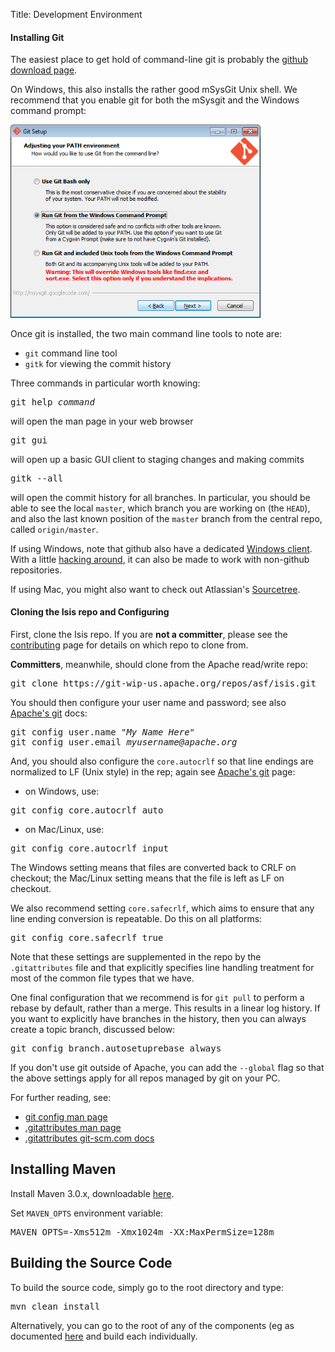 Title: Development Environment

#### Installing Git

The easiest place to get hold of command-line git is probably the [github download page](http://git-scm.com/downloads).

On Windows, this also installs the rather good mSysGit Unix shell.  We recommend that you enable git for both the mSysgit and the Windows command prompt:

<img src="resources/setting-up-git.png" width="400px"></img>

Once git is installed, the two main command line tools to note are:

- `git` command line tool
- `gitk` for viewing the commit history

Three commands in particular worth knowing:

<pre>git help <i>command</i></pre>

   will open the man page in your web browser

<pre>git gui</pre>

   will open up a basic GUI client to staging changes and making commits

<pre>gitk --all</pre>

   will open the commit history for all branches.  In particular, you should be able to see the local `master`, which branch you are working on (the `HEAD`), and also the last known position of the `master` branch from the central repo, called `origin/master`.

If using Windows, note that github also have a dedicated [Windows client](https://help.github.com/articles/set-up-git).  With a little [hacking around](http://haacked.com/archive/2012/05/30/using-github-for-windows-with-non-github-repositories.aspx), it can also be made to work with non-github repositories.

If using Mac, you might also want to check out Atlassian's [Sourcetree](http://www.atlassian.com/software/sourcetree/overview).



#### Cloning the Isis repo and Configuring

First, clone the Isis repo.  If you are **not a committer**, please see the [contributing](contributing.html) page for details on which repo to clone from.

**Committers**, meanwhile, should clone from the Apache read/write repo:

<pre>
git clone https://git-wip-us.apache.org/repos/asf/isis.git
</pre>

You should then configure your user name and password; see also [Apache's git](https://git-wip-us.apache.org/) docs:

<pre>
git config user.name "<i>My Name Here</i>"
git config user.email <i>myusername@apache.org</i>
</pre>

And, you should also configure the `core.autocrlf` so that line endings are normalized to LF (Unix style) in the rep; again see [Apache's git](https://git-wip-us.apache.org/) page: 

- on Windows, use:
<pre>git config core.autocrlf auto   
</pre>

- on Mac/Linux, use:
<pre>
git config core.autocrlf input
</pre>

The Windows setting means that files are converted back to CRLF on checkout; the Mac/Linux setting means that the file is left as LF on checkout.

We also recommend setting `core.safecrlf`, which aims to ensure that any line ending conversion is repeatable.  Do this on all platforms:

<pre>
git config core.safecrlf true
</pre>

Note that these settings are supplemented in the repo by the `.gitattributes` file and that explicitly specifies line handling treatment for most of the common file types that we have.

One final configuration that we recommend is for `git pull` to perform a rebase by default, rather than a merge.  This results in a linear log history.  If you want to explicitly have branches in the history, then you can always create a topic branch, discussed below:
<pre>
git config branch.autosetuprebase always
</pre>

If you don't use git outside of Apache, you can add the `--global` flag so that the above settings apply for all repos managed by git on your PC.

For further reading, see:

- [git config man page](http://www.kernel.org/pub/software/scm/git/docs/git-config.html)
- [.gitattributes man page](http://www.kernel.org/pub/software/scm/git/docs/gitattributes.html)
- [.gitattributes git-scm.com docs](http://git-scm.com/docs/gitattributes)


## Installing Maven

Install Maven 3.0.x, downloadable [here](http://maven.apache.org/download.html).

Set `MAVEN_OPTS` environment variable:

<pre>
MAVEN_OPTS=-Xms512m -Xmx1024m -XX:MaxPermSize=128m
</pre>



<!--
TODO: x-ref importing-projects
TODO: x-ref sharing projects
-->




## Building the Source Code

To build the source code, simply go to the root directory and type:

<pre>
mvn clean install
</pre>

Alternatively, you can go to the root of any of the components (eg as documented [here](release-process.html) and build each individually.